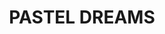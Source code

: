 ---
title: 'PASTEL DREAMS'
publish_date: 2024-02-12
image: 'pastel-dreams.jpg'
price: 1500
message_at: 'https://www.facebook.com/messages/t/100000342752401'
tags: 'wedding'
slug: pastel-dreams
---